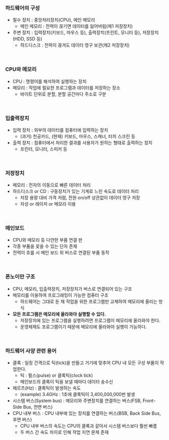 ### 하드웨어의 구성
+ 필수 장치 : 중앙처리장치(CPU), 메인 메모리
  + 메인 메모리 : 전력이 끊기면 데이터를 잃어버림(제1 저장장치)
+ 주변 장치 : 입력장치(키보드, 마우스 등), 출력장치(프린트, 모니터 등), 저장장치(HDD, SSD 등)
  + 하드디스크 : 전력이 끊겨도 데이터 영구 보관(제2 저장장치)

<br/>

### CPU와 메모리
+ CPU : 명령어를 해석하여 실행하는 장치
+ 메모리 : 작업에 필요한 프로그램과 데이터를 저장하는 장소
  + 바이트 단위로 분할, 분할 공간마다 주소로 구분

<br/>

### 입출력장치
+ 입력 장치 : 외부의 데이터를 컴퓨터에 입력하는 장치
  + (과거) 천공카드, (현재) 키보드, 마우스, 스캐너, 터치 스크린 등
+ 출력 장치 : 컴퓨터에서 처리한 결과를 사용자가 원하는 형태로 출력하는 장치
  + 프린터, 모니터, 스피커 등

<br/>

### 저장장치
+ 메모리 : 전자의 이동으로 빠른 데이터 처리
+ 하드디스크 or CD : 구동장치가 있는 기계로 느린 속도로 데이터 처리
  + 저장 용량 대비 가격 저렴, 전원 on/off 상관없이 데이터 영구 저장
  + 자성 or 레이저 or 메모리 이용

<br/>

### 메인보드
+ CPU와 메모리 등 다얀한 부품 연결 판
+ 각종 부품을 꽂을 수 있는 단자 존재
+ 전력이 흐를 시 메인 보드 위 버스로 연결된 부품 동작

<br/>

### 폰노이만 구조
+ CPU, 메모리, 입출력장치, 저장장치가 버스로 연결되어 있는 구조
+ 메모리를 이용하여 프로그래밍이 가능한 컴퓨터 구조
  + 하드웨어는 그대로 둔 채 작업을 위한 프로그램만 교체하여 메모리에 올리는 방식
+ **모든 프로그램은 메모리에 올라와야 실행할 수 있다.**
  + 저장장치에 있는 프로그램을 실행하려면 프로그램이 메모리에 올라와야 한다.
  + 운영체제도 프로그램이기 때문에 메모리에 올라와야 실행이 가능하다.

<br/>

### 하드웨어 사양 관련 용어
+ 클록 : 일정 간격으로 틱(tick)을 만들고 거기에 맞추어 CPU 내 모든 구성 부품이 작업한다.
  + 틱 : 펄스(pulse) or 클록틱(clock tick)
  + 메인보드의 클록이 틱을 보낼 때마다 데이터 송수신
+ 헤르츠(Hz) : 클록틱이 발생하는 속도
  + (example) 3.4GHz : 1초에 클록틱이 3,400,000,000번 발생
+ 시스템 버스(System bus) : 메모리와 주변장치를 연결하는 버스(FSB, Front-Side Bus, 전면 버스)
+ CPU 내부 버스 : CPU 내부에 있는 장치를 연결하는 버스(BSB, Back Side Bus, 후면 버스)
  + CPU 내부 버스의 속도는 CPU의 클록과 같아서 시스템 버스보다 훨씬 빠름
  + 두 버스 간 속도 차이로 인해 작업 지연 문제 존재

